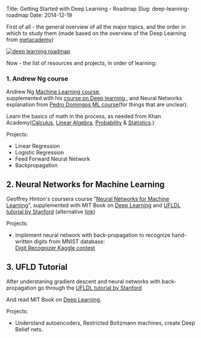 Title: Getting Started with Deep Learning - Roadmap
Slug: deep-learning-roadmap
Date: 2014-12-19

First of all - the general overview of all the major topics, and the order in which to study them
(made based on the overview of the Deep Learning from [metacademy](http://metacademy.org/roadmaps/rgrosse/deep_learning))

[![deep learning roadmap](/images/deep-learning/deep-learning-roadmap.png)](/images/deep-learning/deep-learning-roadmap.png)

Now - the list of resources and projects, in order of learning:


###  1. Andrew Ng course
Andrew Ng [Machine Learning course](https://www.coursera.org/course/ml),  
supplemented with his [course on Deep learning ](http://openclassroom.stanford.edu/MainFolder/CoursePage.php?course=ufldl), and Neural Networks explanation from [Pedro Domingos ML course](https://class.coursera.org/machlearning-001/lecture/preview)(for things that are unclear).

Learn the basics of math in the process, as needed from Khan Academy([Calculus](http://www.youtube.com/playlist?list=PL19E79A0638C8D449), [Linear Algebra](http://www.youtube.com/playlist?list=PLFD0EB975BA0CC1E0), [Probability](http://www.youtube.com/playlist?list=PLC58778F28211FA19) & [Statistics](http://www.youtube.com/playlist?list=PL1328115D3D8A2566).)

Projects:

- Linear Regression
- Logistic Regression
- Feed Forward Neural Network
- Backpropagation


## 2. Neural Networks for Machine Learning
Geoffrey Hinton's coursera course "[Neural Networks for Machine Learning](https://class.coursera.org/neuralnets-2012-001/lecture)", supplemented with  MIT Book on [Deep Learning](http://www.iro.umontreal.ca/~bengioy/dlbook/) and [UFLDL tutorial by Stanford](http://deeplearning.stanford.edu/wiki/index.php/UFLDL_Tutorial) (alternative [link](http://deeplearning.stanford.edu/tutorial/))

Projects:

- Implement neural network with back-propagation to recognize hand-written digits from MNIST database:  
  [Digit Recognizer Kaggle contest](http://www.kaggle.com/c/digit-recognizer)

## 3. UFLD Tutorial
After understaning gradient descent and neural networks with back-propagation go through the [UFLDL tutorial by Stanford](http://deeplearning.stanford.edu/wiki/index.php/UFLDL_Tutorial)

And read MIT Book on [Deep Learning](http://www.iro.umontreal.ca/~bengioy/dlbook/).

Projects:

- Understand autoencoders, Restricted Boltzmann machines, create Deep Belief nets.


 
